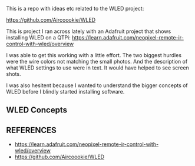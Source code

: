 This is a repo with ideas etc related to the WLED project:

https://github.com/Aircoookie/WLED

This is project I ran across lately with an Adafruit project that shows installing WLED on a QTPi: https://learn.adafruit.com/neopixel-remote-ir-control-with-wled/overview

I was able to get this working with a little effort.  The two biggest hurdles were the wire colors not matching the small photos.  And the description of what WLED settings to use were in text.  It would have helped to see screen shots.

I was also hesitent because I wanted to understand the bigger concepts of WLED before I blindly started installing software.

## WLED Concepts






## REFERENCES

- https://learn.adafruit.com/neopixel-remote-ir-control-with-wled/overview
- https://github.com/Aircoookie/WLED


